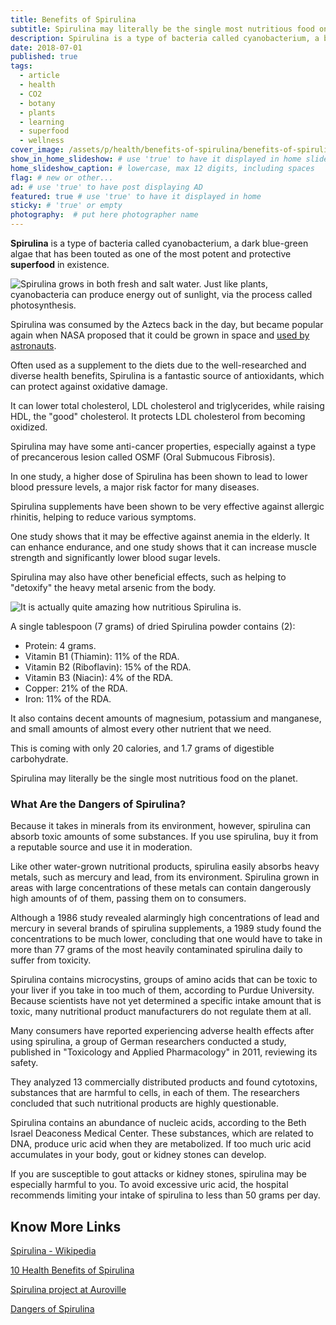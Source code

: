 ```yaml
---
title: Benefits of Spirulina
subtitle: Spirulina may literally be the single most nutritious food on the planet for how beneficial it is.
description: Spirulina is a type of bacteria called cyanobacterium, a blue-green algae that has been touted as one of the most potent, protective superfood in existence. # max 160 digits
date: 2018-07-01
published: true
tags:
  - article
  - health
  - CO2
  - botany
  - plants
  - learning
  - superfood
  - wellness
cover_image: /assets/p/health/benefits-of-spirulina/benefits-of-spirulina.jpg
show_in_home_slideshow: # use 'true' to have it displayed in home slideshow
home_slideshow_caption: # lowercase, max 12 digits, including spaces
flag: # new or other...
ad: # use 'true' to have post displaying AD
featured: true # use 'true' to have it displayed in home
sticky: # 'true' or empty
photography:  # put here photographer name
---
```

**Spirulina** is a type of bacteria called cyanobacterium, a dark blue-green algae that has been touted as one of the most potent and protective **superfood** in existence.

![Spirulina grows in both fresh and salt water. Just like plants, cyanobacteria can produce energy out of sunlight, via the process called photosynthesis.](/assets/p/health/benefits-of-spirulina/benefits-of-spirulina-03.jpg)

Spirulina was consumed by the Aztecs back in the day, but became popular again when NASA proposed that it could be grown in space and [used by astronauts](http://ntrs.nasa.gov/archive/nasa/casi.ntrs.nasa.gov/19890016190.pdf).

Often used as a supplement to the diets due to the well-researched and diverse health benefits, Spirulina is a fantastic source of antioxidants, which can protect against oxidative damage.

It can lower total cholesterol, LDL cholesterol and triglycerides, while raising HDL, the "good" cholesterol. It protects LDL cholesterol from becoming oxidized.

Spirulina may have some anti-cancer properties, especially against a type of precancerous lesion called OSMF (Oral Submucous Fibrosis).

In one study, a higher dose of Spirulina has been shown to lead to lower blood pressure levels, a major risk factor for many diseases.

Spirulina supplements have been shown to be very effective against allergic rhinitis, helping to reduce various symptoms.

One study shows that it may be effective against anemia in the elderly. It can enhance endurance, and one study shows that it can increase muscle strength and significantly lower blood sugar levels.

Spirulina may also have other beneficial effects, such as helping to "detoxify" the heavy metal arsenic from the body.

![It is actually quite amazing how nutritious Spirulina is.](/assets/p/health/benefits-of-spirulina/benefits-of-spirulina-02.jpg)


A single tablespoon (7 grams) of dried Spirulina powder contains (2):

- Protein: 4 grams.
- Vitamin B1 (Thiamin): 11% of the RDA.
- Vitamin B2 (Riboflavin): 15% of the RDA.
- Vitamin B3 (Niacin): 4% of the RDA.
- Copper: 21% of the RDA.
- Iron: 11% of the RDA.

It also contains decent amounts of magnesium, potassium and manganese, and small amounts of almost every other nutrient that we need.

This is coming with only 20 calories, and 1.7 grams of digestible carbohydrate.

Spirulina may literally be the single most nutritious food on the planet.

### What Are the Dangers of Spirulina?

Because it takes in minerals from its environment, however, spirulina can absorb toxic amounts of some substances. If you use spirulina, buy it from a reputable source and use it in moderation.

Like other water-grown nutritional products, spirulina easily absorbs heavy metals, such as mercury and lead, from its environment. Spirulina grown in areas with large concentrations of these metals can contain dangerously high amounts of of them, passing them on to consumers.

Although a 1986 study revealed alarmingly high concentrations of lead and mercury in several brands of spirulina supplements, a 1989 study found the concentrations to be much lower, concluding that one would have to take in more than 77 grams of the most heavily contaminated spirulina daily to suffer from toxicity.

Spirulina contains microcystins, groups of amino acids that can be toxic to your liver if you take in too much of them, according to Purdue University. Because scientists have not yet determined a specific intake amount that is toxic, many nutritional product manufacturers do not regulate them at all.

Many consumers have reported experiencing adverse health effects after using spirulina, a group of German researchers conducted a study, published in "Toxicology and Applied Pharmacology" in 2011, reviewing its safety.

They analyzed 13 commercially distributed products and found cytotoxins, substances that are harmful to cells, in each of them. The researchers concluded that such nutritional products are highly questionable.

Spirulina contains an abundance of nucleic acids, according to the Beth Israel Deaconess Medical Center. These substances, which are related to DNA, produce uric acid when they are metabolized. If too much uric acid accumulates in your body, gout or kidney stones can develop.

If you are susceptible to gout attacks or kidney stones, spirulina may be especially harmful to you. To avoid excessive uric acid, the hospital recommends limiting your intake of spirulina to less than 50 grams per day.

## Know More Links

[Spirulina - Wikipedia](https://en.wikipedia.org/wiki/Spirulina_(dietary_supplement))

[10 Health Benefits of Spirulina](https://www.healthline.com/nutrition/10-proven-benefits-of-spirulina)

[Spirulina project at Auroville](https://www.auroville.com/spirulina)

[Dangers of Spirulina](https://healthyeating.sfgate.com/dangers-spirulina-7035.html)
